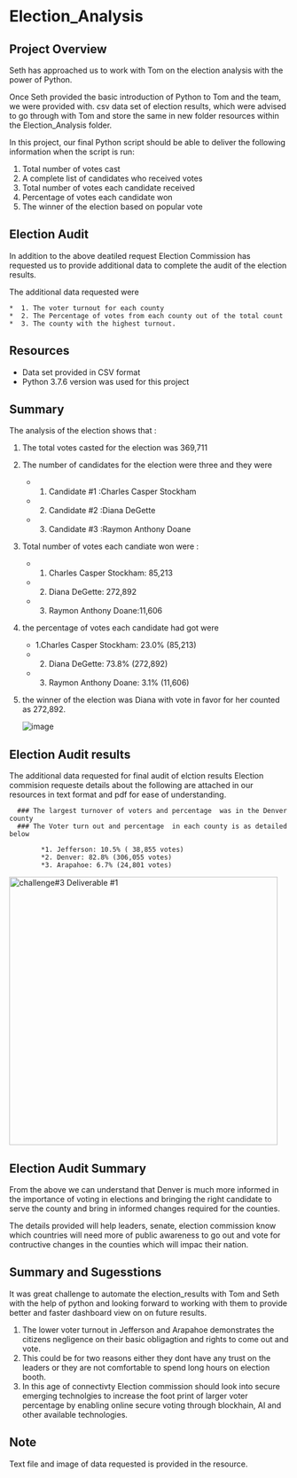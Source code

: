 # Election_Analysis
## Project Overview 

Seth has approached us to work with Tom on the election analysis with the power of Python. 

Once Seth provided the basic introduction of Python to Tom and the team, we were provided with. csv data set of election results, which were advised to go through with Tom and store the same in new folder resources within the Election_Analysis folder.

In this project, our final Python script should be able to deliver the following information when the script is run: 

1. Total number of votes cast
2. A complete list of candidates who received votes
3. Total number of votes each candidate received
4. Percentage of votes each candidate won
5. The winner of the election based on popular vote

## Election Audit
In addition to the above deatiled request Election Commission has requested us to provide additional data to complete the audit of the election results.

The additional data requested were 

    *  1. The voter turnout for each county 
    *  2. The Percentage of votes from each county out of the total count
    *  3. The county with the highest turnout.

## Resources
* Data set provided in CSV format
* Python 3.7.6 version was used for this project

## Summary
The analysis of the election shows that :
1. The total votes casted for the election was 369,711
2. The number of candidates for the election were three and they were 

    *  1. Candidate #1 :Charles Casper Stockham
    *  2. Candidate #2 :Diana DeGette
    *  3. Candidate #3 :Raymon Anthony Doane
3. Total number of votes each candiate won were :

     * 1. Charles Casper Stockham: 85,213
     * 2. Diana DeGette: 272,892
     * 3. Raymon Anthony Doane:11,606
      
4. the percentage of votes each candidate had got were 

     * 1.Charles Casper Stockham: 23.0% (85,213)
     * 2. Diana DeGette: 73.8% (272,892)
     * 3. Raymon Anthony Doane: 3.1% (11,606)
     
     
     
      
5. the winner of the election was Diana with vote in favor for her counted as 272,892.



     
     ![image](https://user-images.githubusercontent.com/75267605/104859663-e1e3cf80-58f4-11eb-92e6-8a96bfced763.png)
      


## Election Audit results

The additional data requested for final audit of elction results Election commision requeste details about the following are attached in our resources in text format and pdf for ease of understanding. 

      ### The largest turnover of voters and percentage  was in the Denver county
      ### The Voter turn out and percentage  in each county is as detailed below
      
            *1. Jefferson: 10.5% ( 38,855 votes)
            *2. Denver: 82.8% (306,055 votes)
            *3. Arapahoe: 6.7% (24,801 votes)
           
           
           
           
        
 <img width="484" alt="challenge#3 Deliverable #1" src="https://user-images.githubusercontent.com/75267605/104859427-4a31b180-58f3-11eb-8670-22c8bc6a2f6b.png">

     
  
  
  
  
  ## Election Audit Summary 
  From the above we can understand that Denver is much more informed in the importance of voting in elections and bringing the right candidate to serve the county and bring in informed changes required for the counties.
  
  The details provided will help leaders, senate, election commission know which countries will need more of public awareness to go out and vote for contructive changes in the counties which will impac their nation.
  
  ## Summary and Sugesstions

It was great challenge to automate the election_results with Tom and Seth with the help of python and looking forward to working with them to provide better and faster dashboard view on on future results.

1. The lower voter turnout in Jefferson and Arapahoe demonstrates the citizens negligence on their basic obligagtion and rights to come out  and vote. 
2. This could be for two reasons either they dont have any trust on the leaders or they are not comfortable to spend long hours on election booth.
3. In this age of connectivty Election commission should look into secure emerging technolgies to increase the foot print of larger voter percentage by enabling online secure voting through blockhain, AI and other available technologies.


  ## Note 
  Text file and image of data requested is provided in the resource.
      



      
 



